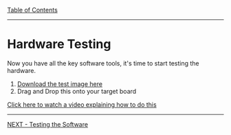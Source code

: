 [Table of Contents](README.md) 

---

# Hardware Testing
Now you have all the key software tools, it's time to start testing the hardware.

1. [Download the test image here](https://github.com/UniversityOfPlymouth-Electronics/Embedded-Systems/raw/master/Hardware/ModuleSupportBoard/board-test.bin)
1. Drag and Drop this onto your target board

[Click here to watch a video explaining how to do this](https://plymouth.cloud.panopto.eu/Panopto/Pages/Viewer.aspx?id=fca139f3-1931-4bb6-a22d-abfb00fa99a8)


---

[NEXT - Testing the Software](software-testing.md)

